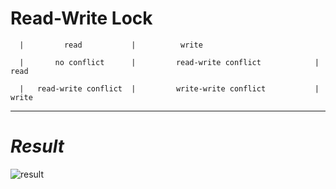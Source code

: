 # Read-Write Lock

      |         read           |          write 
     
      |       no conflict      |         read-write conflict            |  read

      |   read-write conflict  |         write-write conflict           |  write

---

# _*Result*_

![result](https://github.com/qiaw99/Self-Lerning/blob/master/Java/MultipleThreads_and_Sockets/Multi_Threads_Mode/6_Read_Write_Lock/result.png)
